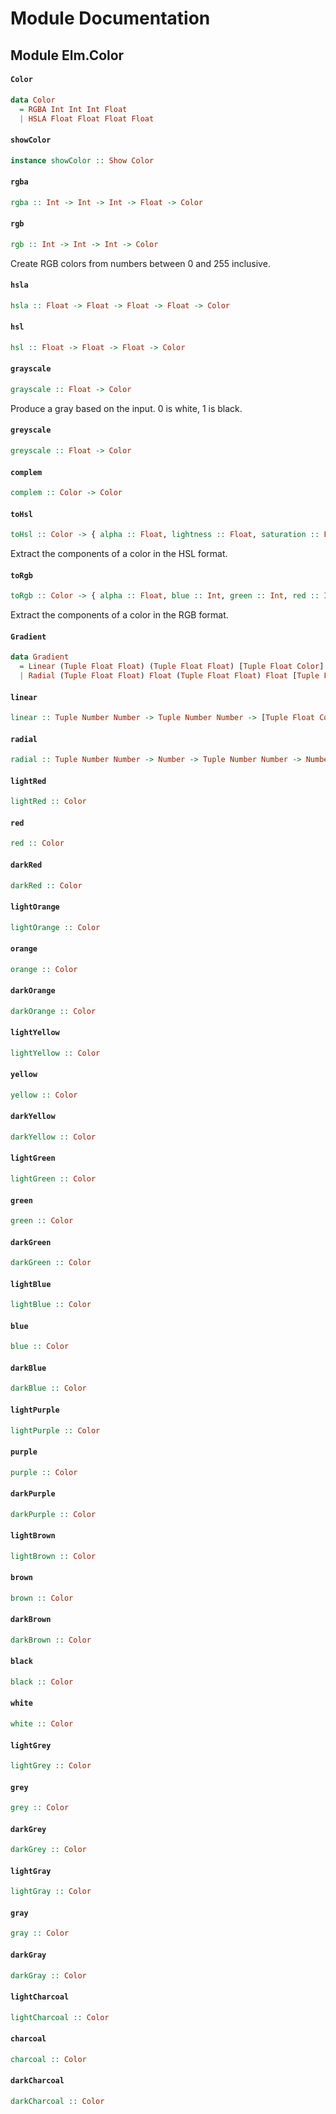 # Module Documentation

## Module Elm.Color

#### `Color`

``` purescript
data Color
  = RGBA Int Int Int Float
  | HSLA Float Float Float Float
```


#### `showColor`

``` purescript
instance showColor :: Show Color
```


#### `rgba`

``` purescript
rgba :: Int -> Int -> Int -> Float -> Color
```

#### `rgb`

``` purescript
rgb :: Int -> Int -> Int -> Color
```

Create RGB colors from numbers between 0 and 255 inclusive. 

#### `hsla`

``` purescript
hsla :: Float -> Float -> Float -> Float -> Color
```

#### `hsl`

``` purescript
hsl :: Float -> Float -> Float -> Color
```

#### `grayscale`

``` purescript
grayscale :: Float -> Color
```

Produce a gray based on the input. 0 is white, 1 is black. 

#### `greyscale`

``` purescript
greyscale :: Float -> Color
```


#### `complem`

``` purescript
complem :: Color -> Color
```

#### `toHsl`

``` purescript
toHsl :: Color -> { alpha :: Float, lightness :: Float, saturation :: Float, hue :: Float }
```

Extract the components of a color in the HSL format.

#### `toRgb`

``` purescript
toRgb :: Color -> { alpha :: Float, blue :: Int, green :: Int, red :: Int }
```

Extract the components of a color in the RGB format.

#### `Gradient`

``` purescript
data Gradient
  = Linear (Tuple Float Float) (Tuple Float Float) [Tuple Float Color]
  | Radial (Tuple Float Float) Float (Tuple Float Float) Float [Tuple Float Color]
```

#### `linear`

``` purescript
linear :: Tuple Number Number -> Tuple Number Number -> [Tuple Float Color] -> Gradient
```

#### `radial`

``` purescript
radial :: Tuple Number Number -> Number -> Tuple Number Number -> Number -> [Tuple Float Color] -> Gradient
```

#### `lightRed`

``` purescript
lightRed :: Color
```

#### `red`

``` purescript
red :: Color
```


#### `darkRed`

``` purescript
darkRed :: Color
```


#### `lightOrange`

``` purescript
lightOrange :: Color
```


#### `orange`

``` purescript
orange :: Color
```


#### `darkOrange`

``` purescript
darkOrange :: Color
```


#### `lightYellow`

``` purescript
lightYellow :: Color
```


#### `yellow`

``` purescript
yellow :: Color
```


#### `darkYellow`

``` purescript
darkYellow :: Color
```


#### `lightGreen`

``` purescript
lightGreen :: Color
```


#### `green`

``` purescript
green :: Color
```


#### `darkGreen`

``` purescript
darkGreen :: Color
```


#### `lightBlue`

``` purescript
lightBlue :: Color
```


#### `blue`

``` purescript
blue :: Color
```


#### `darkBlue`

``` purescript
darkBlue :: Color
```


#### `lightPurple`

``` purescript
lightPurple :: Color
```


#### `purple`

``` purescript
purple :: Color
```


#### `darkPurple`

``` purescript
darkPurple :: Color
```


#### `lightBrown`

``` purescript
lightBrown :: Color
```


#### `brown`

``` purescript
brown :: Color
```


#### `darkBrown`

``` purescript
darkBrown :: Color
```


#### `black`

``` purescript
black :: Color
```


#### `white`

``` purescript
white :: Color
```


#### `lightGrey`

``` purescript
lightGrey :: Color
```


#### `grey`

``` purescript
grey :: Color
```


#### `darkGrey`

``` purescript
darkGrey :: Color
```


#### `lightGray`

``` purescript
lightGray :: Color
```


#### `gray`

``` purescript
gray :: Color
```


#### `darkGray`

``` purescript
darkGray :: Color
```


#### `lightCharcoal`

``` purescript
lightCharcoal :: Color
```


#### `charcoal`

``` purescript
charcoal :: Color
```


#### `darkCharcoal`

``` purescript
darkCharcoal :: Color
```




